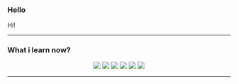 <h3>Hello</h3>
<p>Hi!</p>
<hr>
<h3>What i learn now?</h3>
<p align="center">
<img src="https://img.shields.io/badge/Flask-darkgray?style=flat-square&logo=Flask&logoColor=black"> <img src="https://img.shields.io/badge/Python-blue?style=flat-square&logo=Python&logoColor=white"> <img src="https://img.shields.io/badge/Mysql-007396?style=flat-square&logo=mysql&logoColor=white"> <img src="https://img.shields.io/badge/Ruby-red?style=flat-square&logo=Ruby&logoColor=white"> <img src="https://img.shields.io/badge/Node.js-green?style=flat-square&logo=Node.js&logoColor=white"> <img src="https://img.shields.io/badge/Linux-orange?style=flat-square&logo=Linux&logoColor=white">
</p>
<hr>
